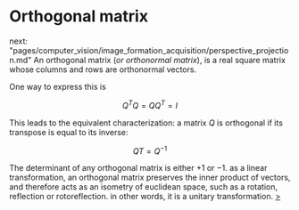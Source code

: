 # Orthogonal matrix

next: "pages/computer_vision/image_formation_acquisition/perspective_projection.md"
An orthogonal matrix (*or orthonormal matrix*), is a real square matrix whose columns and rows are orthonormal vectors.

One way to express this is

$$
Q^TQ=QQ^T=I
$$

This leads to the equivalent characterization: a matrix $Q$ is orthogonal if its transpose is equal to its inverse:

$$QT=Q^{−1}$$

 The determinant of any orthogonal matrix is either $+1$ or $−1$. as a linear transformation, an orthogonal matrix preserves the inner product of vectors, and therefore acts as an isometry of euclidean space, such as a rotation, reflection or rotoreflection. in other words, it is a unitary transformation.
[>](pages/computer_vision/image_formation_acquisition/perspective_projection.md)
